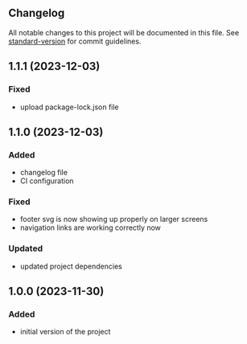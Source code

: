 ## Changelog

All notable changes to this project will be documented in this file.
See [standard-version](https://github.com/conventional-changelog/standard-version) for commit guidelines.

## 1.1.1 (2023-12-03)
### Fixed
- upload package-lock.json file

## 1.1.0 (2023-12-03)
### Added
- changelog file
- CI configuration
### Fixed
- footer svg is now showing up properly on larger screens
- navigation links are working correctly now
### Updated
- updated project dependencies

## 1.0.0 (2023-11-30)
### Added
- initial version of the project
